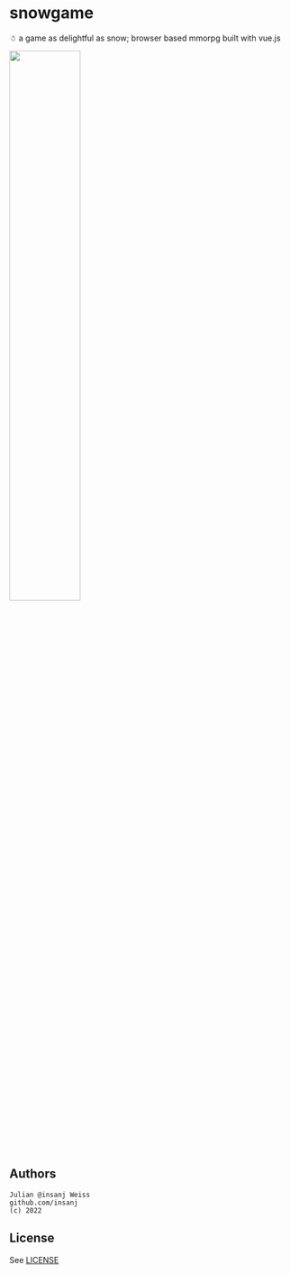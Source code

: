 # snowgame

☃ a game as delightful as snow; browser based mmorpg built with vue.js 

<img src="https://insane.works/assets/images/snowgame.png" width="50%"/>

## Authors

```
Julian @insanj Weiss
github.com/insanj
(c) 2022
```

## License

See [LICENSE](LICENSE)

